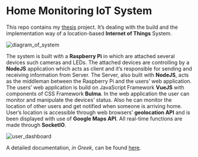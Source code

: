 # Home Monitoring IoT System

This repo contains my [thesis](https://apothesis.lib.teicrete.gr/) project. It’s dealing with the build and the implementation way of a location-based **Internet of Things** System.

![diagram_of_system](https://alexzzzboom.github.io/img/thesis/fullSystemDiagram.jpg)
 
The system is built with a **Raspberry Pi** in which are attached several devices such cameras and LEDs. The attached devices are controlling by a **NodeJS** application which acts as client and it’s responsible for sending and receiving information from Server. The Server, also built with **NodeJS**, acts as the middleman between the Raspberry Pi and the users’ web application. The users’ web application is build on JavaScript Framework **VueJS** with components of CSS Framework **Bulma**. In the web application the user can monitor and manipulate the devices’ status. Also he can monitor the location of other users and get notified when someone is arriving home. User’s location is accessible through web browsers’ **geolocation API** and is been displayed with use of **Google Maps API**. All real-time functions are made through **SocketIO**.

![user_dashboard](https://alexzzzboom.github.io/img/thesis/userDashboard.jpg)

A detailed documentation, *in Greek*, can be found [here](https://thesis.kantas.net/documentation).